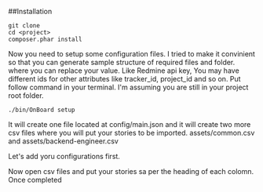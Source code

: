 ##Installation
```shell
git clone 
cd <project>
composer.phar install
```

Now you need to setup some configuration files. I tried to make it convinient so that you can generate sample structure of required files and folder. where you can replace your value. Like Redmine api key, You may have different ids for other attributes like tracker_id, project_id and so on. Put follow command in your terminal. I'm assuming you are still in your project root folder.

```shell
./bin/OnBoard setup
```
It will create one file located at config/main.json and it will create two more csv files where you will put your stories to be imported. assets/common.csv and assets/backend-engineer.csv

Let's add yoru configurations first.

Now open csv files and put your stories sa per the heading of each colomn. Once completed
